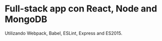 # Full-stack app con React, Node and MongoDB
Utilizando Webpack, Babel, ESLint, Express and ES2015.
